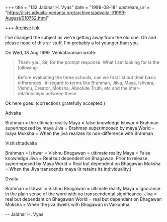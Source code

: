 +++
title = "132 Jaldhar H. Vyas"
date = "1999-08-18"
upstream_url = "https://lists.advaita-vedanta.org/archives/advaita-l/1999-August/010752.html"

+++
[Archive link](https://lists.advaita-vedanta.org/archives/advaita-l/1999-August/010752.html)

I've changed the subject as we're getting away from the old one.  Oh and
please none of this sir stuff, I'm probably a lot younger than you.

On Wed, 18 Aug 1999, Venkataraman wrote:

> Thank you, Sir, for the prompt response.
> What I am looking for is the following:
>
>  Before evaluating the three schools, can we first list out their
> basic differences ,  in regard to terms like Brahman, Jiiva, Maya,
> Ishvara, Vishnu, Creator, Moksha, Absolute Truth, etc and the
> inter-relationships between these.
>

Ok here goes.  (corrections gratefully accepted.)

Advaita

Brahman = the ultimate reality
Maya = false knowledge
Ishwar = Brahman superimposed by  maya
Jiva = Brahman superimposed by maya
World = maya
Moksha = When the jiva realizes its non-difference with Brahman

Vishishtadvaita

Brahman = Ishwar = Vishnu Bhagawan = ultimate reality
Maya = False knowledge
Jiva = Real but dependent on Bhagawan. Prior to release superimposed by Maya
World = Real but dependent on Bhagawan
Moksha = When the Jiva transcends maya (it retains its individuality.)

Dvaita

Brahman = Ishwar = Vishnu Bhagawan = ultimate reality
Maya = ignorance in the plain sense of the word with no transcendental
       significance.
Jiva = real but dependant on Bhagawan
World = real but dependant on Bhagawan
Moksha = When the jiva dwells with Bhagawan in Vaikuntha.


--
Jaldhar H. Vyas <jaldhar at braincells.com>

